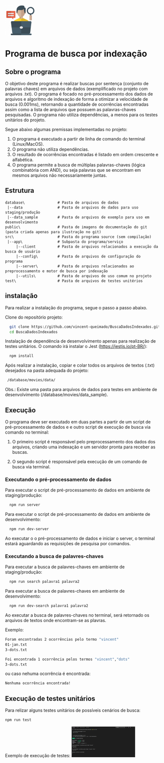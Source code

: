 <img src="https://github.com/vincent-queimado/BuscaDadosIndexados/blob/master/public/assets/images/logo.png?raw=true" alt="Logo" height="100px"/>

# Programa de busca por indexação

## Sobre o programa
O objetivo deste programa é realizar buscas por sentença (conjunto de palavras chaves) em arquivos de dados (exemplificado no projeto com arquivos .txt). 
O programa é focado no pré-processamento dos dados de arquivos e algoritmo de indexação de forma a otimizar a velocidade de busca (0.001ms), retornando a quantidade de ocorrências encontradas assim como a lista de arquivos que possuem as palavras-chaves pesquisadas. 
O programa não utiliza dependências, a menos para os testes unitários do projeto. 

Segue abaixo algumas premissas implementadas no projeto: 
1. O programa é executado a partir de linha de comando do terminal (Linux/MacOS).
2. O programa não utiliza dependências.
2. O resultado de ocorrências encontradas é listado em ordem crescente e alfabética. 
3. O programa permite a busca de múltiplas palavras-chaves (lógica combinatória com AND), ou seja palavras que se encontram em mesmos arquivos não necessariamente juntas.

## Estrutura

```
database\               # Pasta de arquivos de dados 
 |--data                # Pasta de arquivos de dados para uso staging/produção
 |--data_sample         # Pasta de arquivos de exemplo para uso em desenvolvimento
public\                 # Pasta de imagens de documentação do git (pasta criada apenas para ilustração no git)
src\                    # Pasta do programa source (sem compilação)   
 |--app\                # Subpasta do programa/serviço
     |--client          # Pasta de arquivos relacionados a execução da busca de usuário 
     |--config\         # Pasta de arquivos de configuração do programa
     |--server\         # Pasta de arquivos relacionados ao preprocessamento e motor de busca por indexação 
     |--utils\          # Pasta de arquivos de uso comum no projeto
test\                   # Pasta de arquivos de testes unitérios
```

## instalação 

Para realizar a instalação do programa, segue o passo a passo abaixo.

Clone do repositório projeto:
```bash
  git clone https://github.com/vincent-queimado/BuscaDadosIndexados.git
  cd BuscaDadosIndexados
```

Instalação de dependência de desenvolvimento apenas para realização de testes unitários. O comando irá instalar o Jest (https://jestjs.io/pt-BR/):
```bash
  npm install
```

Após realizar a instalação, copiar e colar todos os arquivos de textos (.txt) desejados na pasta adequada do projeto:
```bash
 /database/movies/data/
```

Obs.: Existe uma pasta para arquivos de dados para testes em ambiente de desenvolvimento (/database/movies/data_sample). 

## Execução

O programa deve ser executado em duas partes a partir de um script de pré-processamento de dados e e outro script de execução de busca via comando no terminal:

1. O primeiro script é responsável pelo preprocessamento dos dados dos arquivos, criando uma indexação e um servidor pronta para receber as buscas.

2. O segundo script é responsável pela execução de um comando de busca via terminal.

### Executando o pré-processamento de dados

Para executar o script de pré-processamento de dados em ambiente de staging/produção:
```bash
  npm run server
```
Para executar o script de pré-processamento de dados em ambiente de desenvolvimento:
```bash
  npm run dev-server
```
Ao executar o o pré-processamento de dados e iniciar o server, o terminal estará aguardando as requisições de pesquisa por comandos.

### Executando a busca de palavres-chaves

Para executar a busca de palavres-chaves em ambiente de staging/produção:
```bash
  npm run search palavra1 palavra2
```
Para executar a busca de palavres-chaves em ambiente de desenvolvimento:
```bash
  npm run dev-search palavra1 palavra2
```
Ao executar a busca de palavres-chaves no terminal, será retornado os arquivos de textos onde encontram-se as plavras.

Exemplo:
```bash
Foram encontradas 2 ocorrências pelo termo "vincent"
01-jan.txt
3-dots.txt
```

```bash
Foi encontrada 1 ocorrência pelos termos "vincent","dots"
3-dots.txt
```

ou caso nehuma ocorrência é encontrada:
```bash
Nenhuma ocorrência encontrada!
```

## Execução de testes unitários

Para relizar alguns testes unitários de possíveis cenários de busca:
```bash
npm run test
```
Exemplo de execução de testes:
<img src="https://github.com/vincent-queimado/BuscaDadosIndexados/blob/master/public/assets/images/jest_test.png?raw=true" alt="Logo" height="100px"/>
